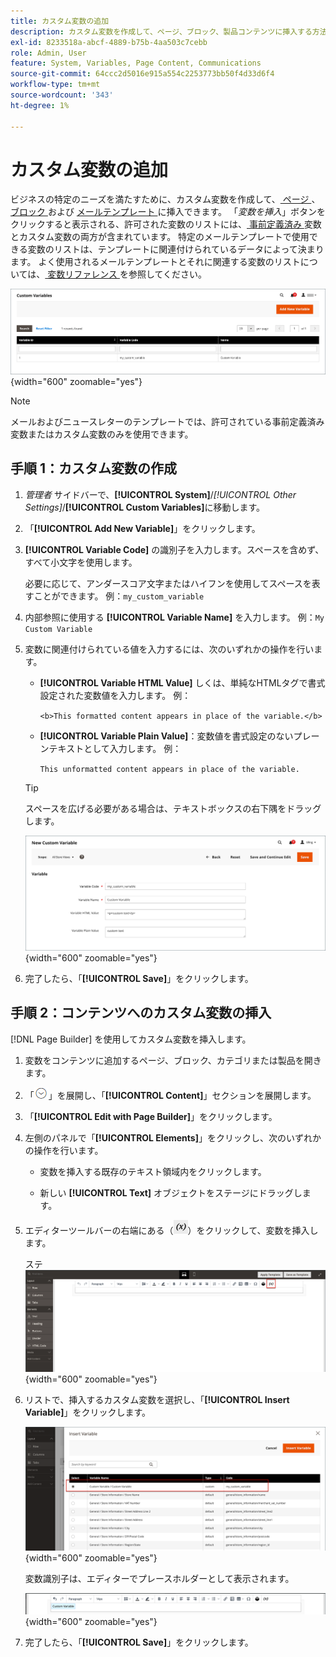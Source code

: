 ```yaml
---
title: カスタム変数の追加
description: カスタム変数を作成して、ページ、ブロック、製品コンテンツに挿入する方法を説明します。
exl-id: 8233518a-abcf-4889-b75b-4aa503c7cebb
role: Admin, User
feature: System, Variables, Page Content, Communications
source-git-commit: 64ccc2d5016e915a554c2253773bb50f4d33d6f4
workflow-type: tm+mt
source-wordcount: '343'
ht-degree: 1%

---
```


# カスタム変数の追加

ビジネスの特定のニーズを満たすために、カスタム変数を作成して、[ ページ ](../content-design/pages.md)、[ ブロック ](../content-design/blocks.md) および [ メールテンプレート ](email-templates.md) に挿入できます。 「_変数を挿入_」ボタンをクリックすると表示される、許可された変数のリストには、[ 事前定義済み ](variables-predefined.md) 変数とカスタム変数の両方が含まれています。 特定のメールテンプレートで使用できる変数のリストは、テンプレートに関連付けられているデータによって決まります。 よく使用されるメールテンプレートとそれに関連する変数のリストについては、[ 変数リファレンス ](variables-reference.md) を参照してください。

![ カスタム変数 ](./assets/variables-custom.png){width="600" zoomable="yes"}

>[!NOTE]
>
>メールおよびニュースレターのテンプレートでは、許可されている事前定義済み変数またはカスタム変数のみを使用できます。

## 手順 1：カスタム変数の作成

1. _管理者_ サイドバーで、**[!UICONTROL System]**/_[!UICONTROL Other Settings]_/**[!UICONTROL Custom Variables]**&#x200B;に移動します。

1. 「**[!UICONTROL Add New Variable]**」をクリックします。

1. **[!UICONTROL Variable Code]** の識別子を入力します。スペースを含めず、すべて小文字を使用します。

   必要に応じて、アンダースコア文字またはハイフンを使用してスペースを表すことができます。 例：`my_custom_variable`

1. 内部参照に使用する **[!UICONTROL Variable Name]** を入力します。 例：`My Custom Variable`

1. 変数に関連付けられている値を入力するには、次のいずれかの操作を行います。

   - **[!UICONTROL Variable HTML Value]** しくは、単純なHTMLタグで書式設定された変数値を入力します。 例：

     `<b>This formatted content appears in place of the variable.</b>`

   - **[!UICONTROL Variable Plain Value]**：変数値を書式設定のないプレーンテキストとして入力します。 例：

     `This unformatted content appears in place of the variable.`

   >[!TIP]
   >
   >スペースを広げる必要がある場合は、テキストボックスの右下隅をドラッグします。

   ![ 新しいカスタム変数 ](./assets/variable-custom-add.png){width="600" zoomable="yes"}

1. 完了したら、「**[!UICONTROL Save]**」をクリックします。

## 手順 2：コンテンツへのカスタム変数の挿入

[!DNL Page Builder] を使用してカスタム変数を挿入します。

1. 変数をコンテンツに追加するページ、ブロック、カテゴリまたは製品を開きます。

1. 「![ 展開セレクター ](../assets/icon-display-expand.png)」を展開し、「**[!UICONTROL Content]**」セクションを展開します。

1. 「**[!UICONTROL Edit with Page Builder]**」をクリックします。

1. 左側のパネルで「**[!UICONTROL Elements]**」をクリックし、次のいずれかの操作を行います。

   - 変数を挿入する既存のテキスト領域内をクリックします。

   - 新しい **[!UICONTROL Text]** オブジェクトをステージにドラッグします。

1. エディターツールバーの右端にある（![ 変数を挿入 ](./assets/editor-btn-insert-variable.png)）をクリックして、変数を挿入します。

   ステ ![[!DNL Page Builder] ジとパネル ](./assets/variable-custom-pagebuilder-stage.png){width="600" zoomable="yes"}

1. リストで、挿入するカスタム変数を選択し、「**[!UICONTROL Insert Variable]**」をクリックします。

   ![ 新しいカスタム変数 ](./assets/variable-custom-insert-select.png){width="600" zoomable="yes"}

   変数識別子は、エディターでプレースホルダーとして表示されます。

   ![[!DNL Page Builder] ステージ – 変数プレースホルダー ](./assets/pagebuilder-variable-inserted.png){width="600" zoomable="yes"}

1. 完了したら、「**[!UICONTROL Save]**」をクリックします。
